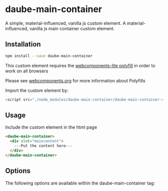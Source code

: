 # daube-main-container
A simple, material-influenced, vanilla js custom element.  A material-influenced, vanilla js main container custom element.

## Installation
```bash
npm install --save daube-main-container
```

This custom element requires the [webcomponents-lite polyfill](https://github.com/webcomponents/webcomponentsjs) in order to work on all browsers

Please see [webcomponents.org](https://www.webcomponents.org/polyfills) for more information about Polyfills

Import the custom element by:
```JavaScript
<script src="./node_modules/daube-main-container/daube-main-container-compiled.js"></script>
```

## Usage
Include the <daube-main-container> custom element in the html page
```html
<daube-main-container>
  <div slot="maincontent">
    ---Put the content here---
  </div>
</daube-main-container>
```

## Options

The following options are available within the daube-main-container tag:



